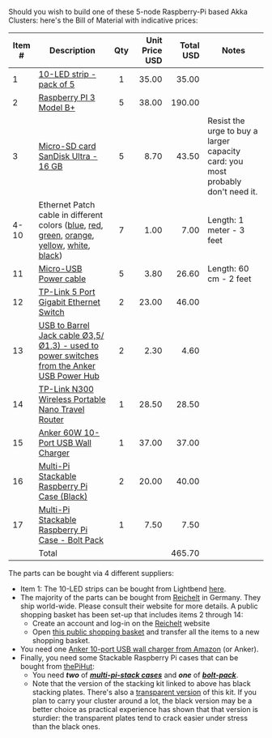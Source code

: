 Should you wish to build one of these 5-node Raspberry-Pi based Akka Clusters: here's the Bill of Material with indicative prices:


| Item # | Description | Qty           | Unit Price USD  | Total USD | Notes|
| --- | ----------- |:-------------:| ---------------:|----------:|------|
| 1 | [10-LED strip - pack of 5](https://shop.lightbend.com/products/custom-led-strips-for-raspberry-pi-clusters)| 1      |   35.00 |  35.00 | |
| 2 | [Raspberry PI 3 Model B+](https://www.reichelt.de/raspberry-pi-3-b-4x-1-4-ghz-1-gb-ram-wlan-bt-raspberry-pi-3b-p217696.html?)      | 5 | 38.00 |  190.00 | |
| 3 | [Micro-SD card SanDisk Ultra - 16 GB](https://www.reichelt.de/microsdhc-card-16gb-sandisk-ultra-sdsquar016ggn6ma-p214843.html?)      | 5 | 8.70 |  43.50 | Resist the urge to buy a larger capacity card: you most probably don't need it.|
| 4-10 | Ethernet Patch cable in different colors ([blue](https://www.reichelt.de/1-0m-cat-5e-kabel-blauw-netwerkkabel-rj45-patchkabel-1-bl-p30382.html?), [red](https://www.reichelt.de/1-0m-cat-5e-kabel-rood-netwerkkabel-rj45-patchkabel-1-rt-p30374.html?), [green](https://www.reichelt.de/1-0m-cat-5e-kabel-groen-netwerkkabel-rj45-patchkabel-1-gn-p30390.html?), [orange](https://www.reichelt.de/1-0m-cat-5e-kabel-oranje-netwerkkabel-rj45-patchkabel-1-or-p129945.html?), [yellow](https://www.reichelt.de/1-0m-cat-5e-kabel-geel-netwerkkabel-rj45-patchkabel-1-ge-p30400.html?), [white](https://www.reichelt.de/1-0m-cat-5e-kabel-wit-netwerkkabel-rj45-patchkabel-1-ws-p129965.html?), [black](https://www.reichelt.de/1-0m-cat-5e-kabel-zwart-netwerkkabel-rj45-patchkabel-1-sw-p129975.html?)) | 7 | 1.00 | 7.00 | Length: 1 meter - 3 feet
| 11 | [Micro-USB Power cable](https://www.reichelt.de/usb-2-0-a-stekker-naar-micro-b-stekker-gc-2510-mb006-p202262.html?) | 5 | 3.80 | 26.60 | Length: 60 cm - 2 feet |
| 12 | [TP-Link 5 Port Gigabit Ethernet Switch](https://www.reichelt.de/switch-5-port-gigabit-ethernet-tplink-ls105g-p260829.html?r=1) | 2 | 23.00 | 46.00 |  |
| 13 | [USB to Barrel Jack cable Ø3,5/Ø1,3) - used to power switches from the Anker USB Power Hub](https://www.reichelt.de/usb-dc-stekker-3-5-1-3-5v-lengte-1-5m-delock-82377-p130990.html?) | 2 | 2.30 | 4.60 |  |
| 14 | [TP-Link N300 Wireless Portable Nano Travel Router](https://www.reichelt.de/wlan-n-nano-pocketrouter-300-mbit-s-tplink-tl-wr802n-p155696.html?) | 1 | 28.50 | 28.50 | |
| 15 | [Anker 60W 10-Port USB Wall Charger](https://www.amazon.de/Anker-PowerPort-10-Port-Ladegerät-weitere-Schwarz/dp/B00YTJ45HM/ref=sr_1_2?__mk_nl_NL=ÅMÅŽÕÑ&crid=3BR9URAJ7QT4J&keywords=anker+powerport+10&qid=1563358055&s=gateway&sprefix=anker+power+port%2Caps%2C145&sr=8-2) | 1 | 37.00 | 37.00 |  |
| 16 | [Multi-Pi Stackable Raspberry Pi Case (Black)](https://thepihut.com/products/multi-pi-stackable-raspberry-pi-case-black)| 2 | 20.00 | 40.00 | |
| 17 | [Multi-Pi Stackable Raspberry Pi Case - Bolt Pack](https://thepihut.com/products/multi-pi-stackable-raspberry-pi-case-bolt-pack?ref=isp_rel_prd&isp_ref_pos=2) | 1 | 7.50 | 7.50 | |
|   | Total | | | 465.70 | |

The parts can be bought via 4 different suppliers:

- Item 1: The 10-LED strips can be bought from Lightbend [here](https://shop.lightbend.com/products/custom-led-strips-for-raspberry-pi-clusters).
- The majority of the parts can be bought from [Reichelt](https://www.reichelt.de) in Germany. They ship world-wide. Please consult their website for more details. A public shopping basket has been set-up that includes items 2 through 14:
  - Create an account and log-in on the [Reichelt](https://www.reichelt.de) website
  - Open [this public shopping basket](https://www.reichelt.de/my/1537729) and transfer all the items to a new shopping basket.
- You need one [Anker 10-port USB wall charger from Amazon](https://www.amazon.de/Anker-PowerPort-10-Port-Ladegerät-weitere-Schwarz/dp/B00YTJ45HM/ref=sr_1_2?__mk_nl_NL=ÅMÅŽÕÑ&crid=3BR9URAJ7QT4J&keywords=anker+powerport+10&qid=1563358055&s=gateway&sprefix=anker+power+port%2Caps%2C145&sr=8-2) (or Anker).
- Finally, you need some Stackable Raspberry Pi cases that can be bought from [thePiHut](https://thepihut.com):
    - You need ***two*** of ***[multi-pi-stack cases](https://thepihut.com/products/multi-pi-stackable-raspberry-pi-case-black)*** and ***one*** of ***[bolt-pack](https://thepihut.com/products/multi-pi-stackable-raspberry-pi-case-bolt-pack?ref=isp_rel_prd&isp_ref_pos=2)***.
    - Note that the version of the stacking kit linked to above has black stacking plates. There's also a [transparent version](https://thepihut.com/products/multi-pi-stackable-raspberry-pi-case) of this kit. If you plan to carry your cluster around a lot, the black version may be a better choice as practical experience has shown that that version is sturdier: the transparent plates tend to crack easier under stress than the black ones.
